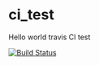 # ci_test

Hello world travis CI test

[![Build Status](https://travis-ci.org/FlowCloud/ci_test.svg?branch=master)](https://travis-ci.org/FlowCloud/ci_test)



